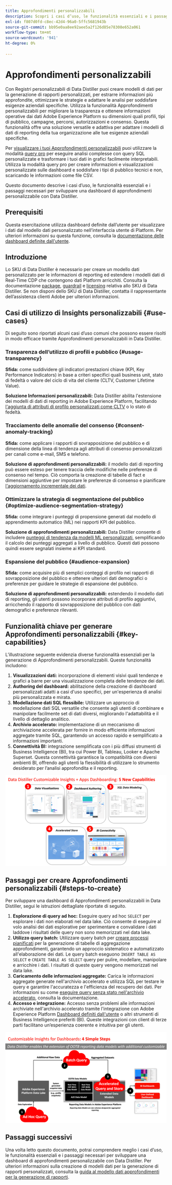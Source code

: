 ```yaml
---
title: Approfondimenti personalizzabili
description: Scopri i casi d’uso, le funzionalità essenziali e i passaggi necessari per sviluppare una dashboard di approfondimenti personalizzabile con Data Distiller. Scopri in che modo la funzionalità Approfondimenti personalizzabili di Data Distiller può migliorare la trasparenza e ottenere informazioni operative tra diverse dimensioni, come profili, tipi di pubblico, campagne, percorsi, autorizzazioni e consenso.
exl-id: f807d0fd-c8ec-42d4-96a0-5ffc5681943b
source-git-commit: bb95e0aa8ee92aee5a2f126d85e78308e652a061
workflow-type: tm+mt
source-wordcount: '941'
ht-degree: 0%

---
```


# Approfondimenti personalizzabili

Con Registri personalizzabili di Data Distiller puoi creare modelli di dati per la generazione di rapporti personalizzati, per estrarre informazioni più approfondite, ottimizzare le strategie e adattare le analisi per soddisfare esigenze aziendali specifiche. Utilizza la funzionalità Approfondimenti personalizzabili per migliorare la trasparenza e ottenere informazioni operative dai dati Adobe Experience Platform su dimensioni quali profili, tipi di pubblico, campagne, percorsi, autorizzazioni e consenso. Questa funzionalità offre una soluzione versatile e adattiva per adattare i modelli di dati di reporting della tua organizzazione alle tue esigenze aziendali specifiche.

Per [visualizzare i tuoi Approfondimenti personalizzabili](../../../dashboards/data-distiller/overview.md) puoi utilizzare la modalità [query pro](../../../dashboards/data-distiller/customizable-insights/query-pro-mode.md) per eseguire analisi complesse con query SQL personalizzate e trasformare i tuoi dati in grafici facilmente interpretabili. Utilizza la modalità query pro per creare informazioni e visualizzazioni personalizzate sulle dashboard e soddisfare i tipi di pubblico tecnici e non, scaricando le informazioni come file CSV.

Questo documento descrive i casi d’uso, le funzionalità essenziali e i passaggi necessari per sviluppare una dashboard di approfondimenti personalizzabile con Data Distiller.

## Prerequisiti

Questa esercitazione utilizza dashboard definite dall’utente per visualizzare i dati dal modello dati personalizzato nell’interfaccia utente di Platform. Per ulteriori informazioni su questa funzione, consulta la [documentazione delle dashboard definite dall&#39;utente](../../../dashboards/user-defined-dashboards.md).

## Introduzione

Lo SKU di Data Distiller è necessario per creare un modello dati personalizzato per le informazioni di reporting ed estendere i modelli dati di Real-Time CDP che contengono dati Platform arricchiti. Consulta la documentazione [package](../../packaging.md), [guardrail](../../guardrails.md#query-accelerated-store) e [licensing](../../data-distiller/license-usage.md) relativa allo SKU di Data Distiller. Se non disponi dello SKU di Data Distiller, contatta il rappresentante dell’assistenza clienti Adobe per ulteriori informazioni.

## Casi di utilizzo di Insights personalizzabili {#use-cases}

Di seguito sono riportati alcuni casi d’uso comuni che possono essere risolti in modo efficace tramite Approfondimenti personalizzabili in Data Distiller.

### Trasparenza dell’utilizzo di profili e pubblico {#usage-transparency}

**Sfida:** come suddividere gli indicatori prestazioni chiave (KPI, Key Performance Indicators) in base a criteri specifici quali business unit, stato di fedeltà o valore del ciclo di vita del cliente (CLTV, Customer Lifetime Value).

**Soluzione Informazioni personalizzabili:** Data Distiller abilita l&#39;estensione dei modelli di dati di reporting in Adobe Experience Platform, facilitando [l&#39;aggiunta di attributi di profilo personalizzati come CLTV](../../use-cases/customer-lifetime-value.md) o lo stato di fedeltà.

### Tracciamento delle anomalie del consenso {#consent-anomaly-tracking}

**Sfida:** come applicare i rapporti di sovrapposizione del pubblico e di dimensione della linea di tendenza agli attributi di consenso personalizzati per canali come e-mail, SMS e telefono.

**Soluzione di approfondimenti personalizzabili:** il modello dati di reporting può essere esteso per tenere traccia delle modifiche nelle preferenze di consenso nel tempo. Ciò comporta la creazione di tabelle di fact e dimensioni aggiuntive per impostare le preferenze di consenso e pianificare [l&#39;aggiornamento incrementale dei dati](../../key-concepts/incremental-load.md).

### Ottimizzare la strategia di segmentazione del pubblico {#optimize-audience-segmentation-strategy}

**Sfida:** come integrare i punteggi di propensione generati dal modello di apprendimento automatico (ML) nei rapporti KPI del pubblico.

**Soluzione di approfondimenti personalizzabili:** Data Distiller consente di includere [punteggi di tendenza da modelli ML personalizzati](../../use-cases/propensity-score.md), semplificando il calcolo dei punteggi aggregati a livello di pubblico. Questi dati possono quindi essere segnalati insieme ai KPI standard.

### Espansione del pubblico {#audience-expansion}

**Sfida:** come acquisire più di semplici conteggi di profilo nei rapporti di sovrapposizione del pubblico e ottenere ulteriori dati demografici o preferenze per guidare le strategie di espansione del pubblico.

**Soluzione di approfondimenti personalizzabili:** estendendo il modello dati di reporting, gli utenti possono incorporare attributi di profilo aggiuntivi, arricchendo il rapporto di sovrapposizione del pubblico con dati demografici e preferenze rilevanti.

## Funzionalità chiave per generare Approfondimenti personalizzabili {#key-capabilities}

L’illustrazione seguente evidenzia diverse funzionalità essenziali per la generazione di Approfondimenti personalizzabili. Queste funzionalità includono:

1. **Visualizzazioni dati:** incorporazione di elementi visivi quali tendenze e grafici a barre per una visualizzazione completa delle tendenze dei dati.
1. **Authoring del dashboard:** abilitazione della creazione di dashboard personalizzati adatti a casi d&#39;uso specifici, per un&#39;esperienza di analisi più personalizzata e mirata.
1. **Modellazione dati SQL flessibile:** Utilizzare un approccio di modellazione dati SQL versatile che consente agli utenti di combinare e manipolare facilmente set di dati diversi, migliorando l&#39;adattabilità e il livello di dettaglio analitico.
1. **Archivio accelerato:** implementazione di un meccanismo di archiviazione accelerata per fornire in modo efficiente informazioni aggregate tramite SQL, garantendo un accesso rapido e semplificato a informazioni importanti.
1. **Connettività BI:** integrazione semplificata con i più diffusi strumenti di Business Intelligence (BI), tra cui Power BI, Tableau, Looker e Apache Superset. Questa connettività garantisce la compatibilità con diversi ambienti BI, offrendo agli utenti la flessibilità di utilizzare lo strumento desiderato per l’analisi approfondita e il reporting.

![Rappresentazioni visive delle funzionalità chiave di Informazioni personalizzabili di Data Distiller.](../../images/data-distiller/customizable-insights/key-capabilities-of-customizable-insights.png)

## Passaggi per creare Approfondimenti personalizzabili {#steps-to-create}

Per sviluppare una dashboard di Approfondimenti personalizzabili in Data Distiller, segui le istruzioni dettagliate riportate di seguito.

1. **Esplorazione di query ad hoc:** Eseguire query ad hoc `SELECT` per esplorare i dati non elaborati nel data lake. Ciò consente di eseguire al volo analisi dei dati esplorative per sperimentare e convalidare i dati laddove i risultati delle query non sono memorizzati nel data lake.
1. **Utilizzo query batch:** Utilizzare query batch per [creare processi pianificati](../../api/scheduled-queries.md#create-a-new-scheduled-query) per la generazione di tabelle di aggregazione approfondimenti, garantendo un approccio sistematico e automatizzato all&#39;elaborazione dei dati. Le query batch eseguono `INSERT TABLE AS SELECT` e `CREATE TABLE AS SELECT` query per pulire, modellare, manipolare e arricchire i dati. I risultati di queste query vengono memorizzati nel data lake.
1. **Caricamento delle informazioni aggregate:** Carica le informazioni aggregate generate nell&#39;archivio accelerato e utilizza SQL per testare le query e garantire l&#39;accuratezza e l&#39;efficienza del recupero dei dati. Per informazioni su come [eseguire query senza stato nell&#39;archivio accelerato](../../api/accelerated-queries.md), consulta la documentazione.
1. **Accesso e integrazione:** Accesso senza problemi alle informazioni archiviate nell&#39;archivio accelerato tramite l&#39;integrazione con Adobe Experience Platform [Dashboard definiti dall&#39;utente](../../../dashboards/user-defined-dashboards.md) o altri strumenti di Business Intelligence preferiti (BI). Queste integrazioni con client di terze parti facilitano un’esperienza coerente e intuitiva per gli utenti.

![Un&#39;infografica che illustra i quattro passaggi per la personalizzazione di Insights in Data Distiller.](../../images/data-distiller/customizable-insights/steps-to-customizable-insights.png)

## Passaggi successivi

Una volta letto questo documento, potrai comprendere meglio i casi d’uso, le funzionalità essenziali e i passaggi necessari per sviluppare una dashboard di approfondimenti personalizzabile con Data Distiller. Per ulteriori informazioni sulla creazione di modelli dati per la generazione di rapporti personalizzati, consulta la [guida al modello dati approfondimenti per la generazione di rapporti](./reporting-insights-data-model.md).
